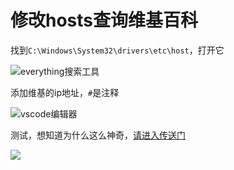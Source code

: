 # 修改hosts查询维基百科

找到`C:\Windows\System32\drivers\etc\host`，打开它

![everything&#x641C;&#x7D22;&#x5DE5;&#x5177;](https://raw.githubusercontent.com/loremwalker/fq-book/master/images/2018-04-30_090747.png)

添加维基的ip地址，`#`是注释

![vscode&#x7F16;&#x8F91;&#x5668;](https://raw.githubusercontent.com/loremwalker/fq-book/master/images/2018-04-30_091155.png)

测试，想知道为什么这么神奇，[请进入传送门](/abc/4dns?id=host)

![](https://raw.githubusercontent.com/loremwalker/fq-book/master/images/2018-04-30_092057.png)




